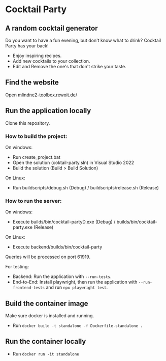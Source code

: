 # Cocktail Party
## A random cocktail generator

Do you want to have a fun evening, but don't know what to drink?
Cocktail Party has your back!
- Enjoy inspiring recipes.
- Add new cocktails to your collection.
- Edit and Remove the one's that don't strike your taste.

## Find the website

Open [mlindne2-toolbox.rewoit.de/](https://mlindne2-toolbox.rewoit.de/)

## Run the application locally

Clone this repository.

### How to build the project:

On windows:
- Run create_project.bat
- Open the solution (coktail-party.sln) in Visual Studio 2022
- Build the solution (Build > Build Solution)

On Linux:
- Run buildscripts/debug.sh (Debug) / buildscripts/release.sh (Release)

### How to run the server:

On windows:
- Execute builds/bin/cocktail-partyD.exe (Debug) / builds/bin/cocktail-party.exe (Release)

On Linux:
- Execute backend/builds/bin/cocktail-party

Queries will be processed on port 61919.

For testing:
- Backend: Run the application with `--run-tests`.
- End-to-End: Install playwright, then run the application with `--run-frontend-tests` and run `npx playwright test`.

## Build the container image

Make sure docker is installed and running.

- Run `docker build -t standalone -f Dockerfile-standalone .`

## Run the container locally

- Run `docker run -it standalone`
